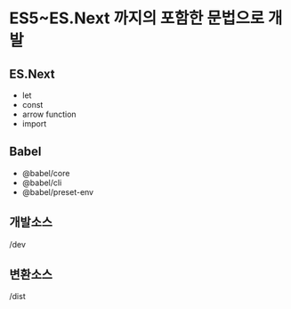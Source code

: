 # ES5~ES.Next 까지의 포함한 문법으로 개발

## ES.Next
- let
- const
- arrow function
- import

## Babel
- @babel/core
- @babel/cli
- @babel/preset-env


## 개발소스
/dev

## 변환소스
/dist

